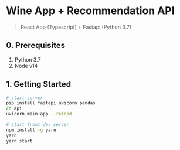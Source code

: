 # Wine App + Recommendation API

> React App (Typescript) + Fastapi (Python 3.7)

## 0. Prerequisites

1. Python 3.7
2. Node v14


## 1. Getting Started

```bash
# start server
pip install fastapi uvicorn pandas
cd api
uvicorn main:app --reload
```

```bash
# start front dev server
npm install -g yarn
yarn
yarn start


